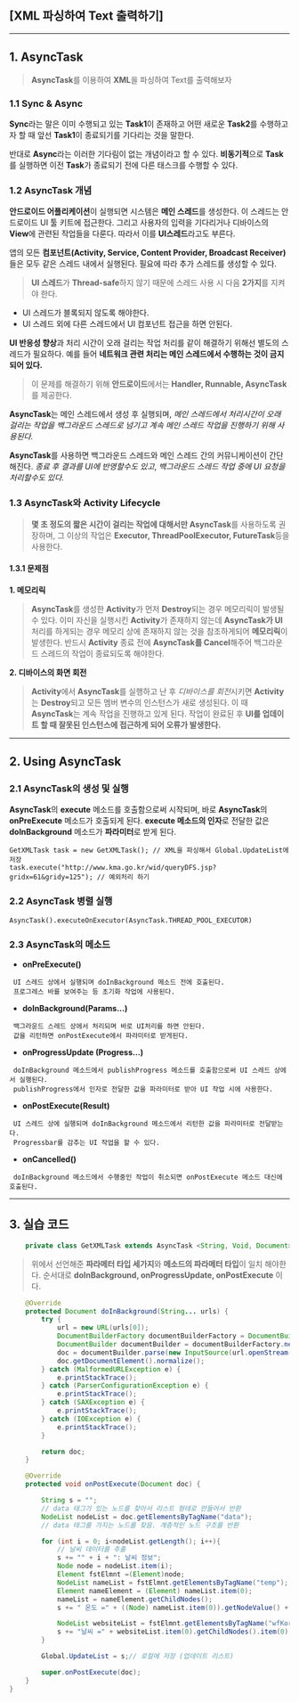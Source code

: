 [XML 파싱하여 Text 출력하기]
--------
***
## 1. AsyncTask
 > **AsyncTask**를 이용하여 **XML**을 파싱하여 Text를 출력해보자
### 1.1 Sync & Async
 **Sync**라는 말은 이미 수행되고 있는 **Task1**이 존재하고 어떤 새로운 **Task2**를
  수행하고자 할 때 앞선 **Task1**이 종료되기를 기다리는 것을 말한다.

 반대로 **Async**라는 이러한 기다림이 없는 개념이라고 할 수 있다.
**비동기적**으로 **Task**를 실행하면 이전 **Task**가 종료되기 전에 다른 태스크를 수행할 수 있다.

 ### 1.2 AsyncTask 개념
 **안드로이드 어플리케이션**이 실행되면 시스템은 **메인 스레드**를 생성한다. 이 스레드는 안드로이드 UI 툴 키트에 접근한다. 그리고 사용자의 입력을 기다리거나 디바이스의 **View**에 관련된 작업들을 다룬다. 따라서 이를 **UI스레드**라고도 부른다.

 앱의 모든 __컴포넌트(Activity, Service, Content Provider, Broadcast Receiver)__ 들은 모두 같은 스레드 내에서 실행된다. 필요에 따라 추가 스레드를 생성할 수 있다.

> **UI 스레드**가 **Thread-safe**하지 않기 때문에 스레드 사용 시 다음 **2가지**를 지켜야 한다.
* UI 스레드가 블록되지 않도록 해야한다.
* UI 스레드 외에 다른 스레드에서 UI 컴포넌트 접근을 하면 안된다.

**UI 반응성 향상**과 처리 시간이 오래 걸리는 작업 처리를 같이 해결하기 위해선 별도의 스레드가 필요하다. 예를 들어 **네트워크 관련 처리는 메인 스레드에서 수행하는 것이 금지되어 있다.**

> 이 문제를 해결하기 위해 **안드로이드**에서는 **Handler, Runnable, AsyncTask**를 제공한다.

**AsyncTask**는 메인 스레드에서 생성 후 실행되며, *메인 스레드에서 처리시간이 오래 걸리는 작업을 백그라운드 스레드로 넘기고 계속 메인 스레드 작업을 진행하기 위해 사용된다.*

**AsyncTask**를 사용하면 백그라운드 스레드와 메인 스레드 간의 커뮤니케이션이 간단해진다. *종료 후 결과를 UI에 반영할수도 있고*, *백그라운드 스레드 작업 중에 UI 요청을 처리할수도 있다.*

### 1.3 AsyncTask와 Activity Lifecycle
> **몇 초 정도의 짧은 시간이 걸리는 작업에 대해서만 AsyncTask**를 사용하도록 권장하며,
그 이상의 작업은 **Executor, ThreadPoolExecutor, FutureTask**등을 사용한다.

#### 1.3.1 문제점
  __1. 메모리릭__
  > **AsyncTask**를 생성한 **Activity**가 먼저 **Destroy**되는 경우 메모리릭이 발생될 수 있다. 이미 자신을 실행시킨 **Activity**가 존재하지 않는데 **AsyncTask가 UI** 처리를 하게되는 경우 메모리 상에 존재하지 않는 것을 참조하게되어 **메모리릭**이 발생한다. 반드시 **Activity** 종료 전에 **AsyncTask를 Cancel**해주어 백그라운드 스레드의 작업이 종료되도록 해야한다.

  __2. 디바이스의 화면 회전__
  > **Activity**에서 **AsyncTask**를 실행하고 난 후 *디바이스를 회전*시키면 **Activity**는 **Destroy**되고 모든 멤버 변수의 인스턴스가 새로 생성된다. 이 때 **AsyncTask**는 계속 작업을 진행하고 있게 된다. 작업이 완료된 후 **UI를 업데이트 할 때 잘못된 인스턴스에 접근하게 되어 오류가 발생한다.**  

***

## 2. Using AsyncTask
### 2.1 AsyncTask의 생성 및 실행

**AsyncTask**의 **execute** 메소드를 호출함으로써 시작되며, 바로 **AsyncTask**의 **onPreExecute** 메소드가 호출되게 된다. **execute 메소드의 인자**로 전달한 값은 **doInBackground** 메소드가 **파라미터**로 받게 된다.

```
GetXMLTask task = new GetXMLTask(); // XML을 파싱해서 Global.UpdateList에 저장
task.execute("http://www.kma.go.kr/wid/queryDFS.jsp?gridx=61&gridy=125"); // 예외처리 하기
```

### 2.2 AsyncTask 병렬 실행

```
AsyncTask().executeOnExecutor(AsyncTask.THREAD_POOL_EXECUTOR)
```

### 2.3 AsyncTask의 메소드
* **onPreExecute()**
```
 UI 스레드 상에서 실행되며 doInBackground 메소드 전에 호출된다.
 프로그레스 바를 보여주는 등 초기화 작업에 사용된다.
```
* **doInBackground(Params...)**
```
 백그라운드 스레드 상에서 처리되며 바로 UI처리를 하면 안된다.
 값을 리턴하면 onPostExecute에서 파라미터로 받게된다.
```
* **onProgressUpdate (Progress...)**
```
 doInBackground 메소드에서 publishProgress 메소드를 호출함으로써 UI 스레드 상에서 실행된다.
 publishProgress에서 인자로 전달한 값을 파라미터로 받아 UI 작업 시에 사용한다.
```
* **onPostExecute(Result)**
```
 UI 스레드 상에 실행되며 doInBackground 메소드에서 리턴한 값을 파라미터로 전달받는다.
 Progressbar를 감추는 UI 작업을 할 수 있다.
```
* **onCancelled()**
```
 doInBackground 메소드에서 수행중인 작업이 취소되면 onPostExecute 메소드 대신에 호출된다.
```
***

## 3. 실습 코드

```java
    private class GetXMLTask extends AsyncTask <String, Void, Document>{
```
> 위에서 선언해준 **파라메터 타입 세가지**와 **메소드의 파라메터 타입**이 일치 해야한다.
순서대로 **doInBackground, onProgressUpdate, onPostExecute** 이다.

```java
    @Override
    protected Document doInBackground(String... urls) {
        try {
            url = new URL(urls[0]);
            DocumentBuilderFactory documentBuilderFactory = DocumentBuilderFactory.newInstance();
            DocumentBuilder documentBuilder = documentBuilderFactory.newDocumentBuilder();
            doc = documentBuilder.parse(new InputSource(url.openStream()));
            doc.getDocumentElement().normalize();
        } catch (MalformedURLException e) {
            e.printStackTrace();
        } catch (ParserConfigurationException e) {
            e.printStackTrace();
        } catch (SAXException e) {
            e.printStackTrace();
        } catch (IOException e) {
            e.printStackTrace();
        }

        return doc;
    }
```

```java
    @Override
    protected void onPostExecute(Document doc) {

        String s = "";
        // data 태그가 있는 노드를 찾아서 리스트 형태로 만들어서 반환
        NodeList nodeList = doc.getElementsByTagName("data");
        // data 태그를 가지는 노드를 찾음. 계층적인 노드 구조를 반환

        for (int i = 0; i<nodeList.getLength(); i++){
            // 날씨 데이터를 추출
            s += "" + i + ": 날씨 정보";
            Node node = nodeList.item(i);
            Element fstElmnt =(Element)node;
            NodeList nameList = fstElmnt.getElementsByTagName("temp");
            Element nameElement = (Element) nameList.item(0);
            nameList = nameElement.getChildNodes();
            s += " 온도 =" + ((Node) nameList.item(0)).getNodeValue() + " ,";

            NodeList websiteList = fstElmnt.getElementsByTagName("wfKor");
            s += "날씨 =" + websiteList.item(0).getChildNodes().item(0).getNodeValue() +"\n";
        }

        Global.UpdateList = s;// 로컬에 저장 (업데이트 리스트)

        super.onPostExecute(doc);
    }
}
```
